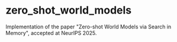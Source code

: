 # zero_shot_world_models
Implementation of the paper "Zero-shot World Models via Search in Memory", accepted at NeurIPS 2025.
